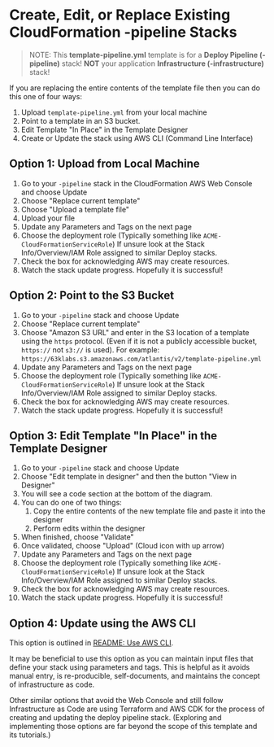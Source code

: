 
# Create, Edit, or Replace Existing CloudFormation -pipeline Stacks

> NOTE: This **template-pipeline.yml** template is for a **Deploy Pipeline (-pipeline)** stack! **NOT** your application **Infrastructure (-infrastructure)** stack!

If you are replacing the entire contents of the template file then you can do this one of four ways:

1. Upload `template-pipeline.yml` from your local machine
2. Point to a template in an S3 bucket.
3. Edit Template "In Place" in the Template Designer
4. Create or Update the stack using AWS CLI (Command Line Interface)

## Option 1: Upload from Local Machine

1. Go to your `-pipeline` stack in the CloudFormation AWS Web Console and choose Update
2. Choose "Replace current template"
3. Choose "Upload a template file"
4. Upload your file
5. Update any Parameters and Tags on the next page
6. Choose the deployment role (Typically something like `ACME-CloudFormationServiceRole`) If unsure look at the Stack Info/Overview/IAM Role assigned to similar Deploy stacks.
7. Check the box for acknowledging AWS may create resources.
8. Watch the stack update progress. Hopefully it is successful!

## Option 2: Point to the S3 Bucket

1. Go to your `-pipeline` stack and choose Update
2. Choose "Replace current template"
3. Choose "Amazon S3 URL" and enter in the S3 location of a template using the `https` protocol. (Even if it is not a publicly accessible bucket, `https://` not `s3://` is used). For example: `https://63klabs.s3.amazonaws.com/atlantis/v2/template-pipeline.yml`
4. Update any Parameters and Tags on the next page
5. Choose the deployment role (Typically something like `ACME-CloudFormationServiceRole`) If unsure look at the Stack Info/Overview/IAM Role assigned to similar Deploy stacks.
6. Check the box for acknowledging AWS may create resources.
7. Watch the stack update progress. Hopefully it is successful!

## Option 3: Edit Template "In Place" in the Template Designer

1. Go to your `-pipeline` stack and choose Update
2. Choose "Edit template in designer" and then the button "View in Designer"
3. You will see a code section at the bottom of the diagram.
4. You can do one of two things:
    1. Copy the entire contents of the new template file and paste it into the designer
    2. Perform edits within the designer
5. When finished, choose "Validate"
6. Once validated, choose "Upload" (Cloud icon with up arrow)
7. Update any Parameters and Tags on the next page
5. Choose the deployment role (Typically something like `ACME-CloudFormationServiceRole`) If unsure look at the Stack Info/Overview/IAM Role assigned to similar Deploy stacks.
6. Check the box for acknowledging AWS may create resources.
7. Watch the stack update progress. Hopefully it is successful!

## Option 4: Update using the AWS CLI

This option is outlined in [README: Use AWS CLI](../scripts/README-CLI.md).

It may be beneficial to use this option as you can maintain input files that define your stack using parameters and tags. This is helpful as it avoids manual entry, is re-producible, self-documents, and maintains the concept of infrastructure as code.

Other similar options that avoid the Web Console and still follow Infrastructure as Code are using Terraform and AWS CDK for the process of creating and updating the deploy pipeline stack. (Exploring and implementing those options are far beyond the scope of this template and its tutorials.)
